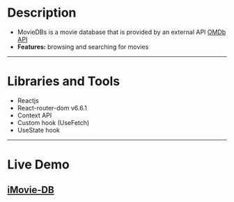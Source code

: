 # Description

- MovieDBs is a movie database that is provided by an external API [OMDb API](https://www.omdbapi.com)
- **Features:** browsing and searching for movies

---

# Libraries and Tools

- Reactjs
- React-router-dom v6.6.1
- Context API
- Custom hook (UseFetch)
- UseState hook

---

# Live Demo

## [iMovie-DB](https://imovie-dbs.netlify.app/)
